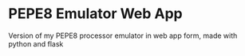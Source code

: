 # PEPE8 Emulator Web App

Version of my PEPE8 processor emulator in web app form, made with python and flask

